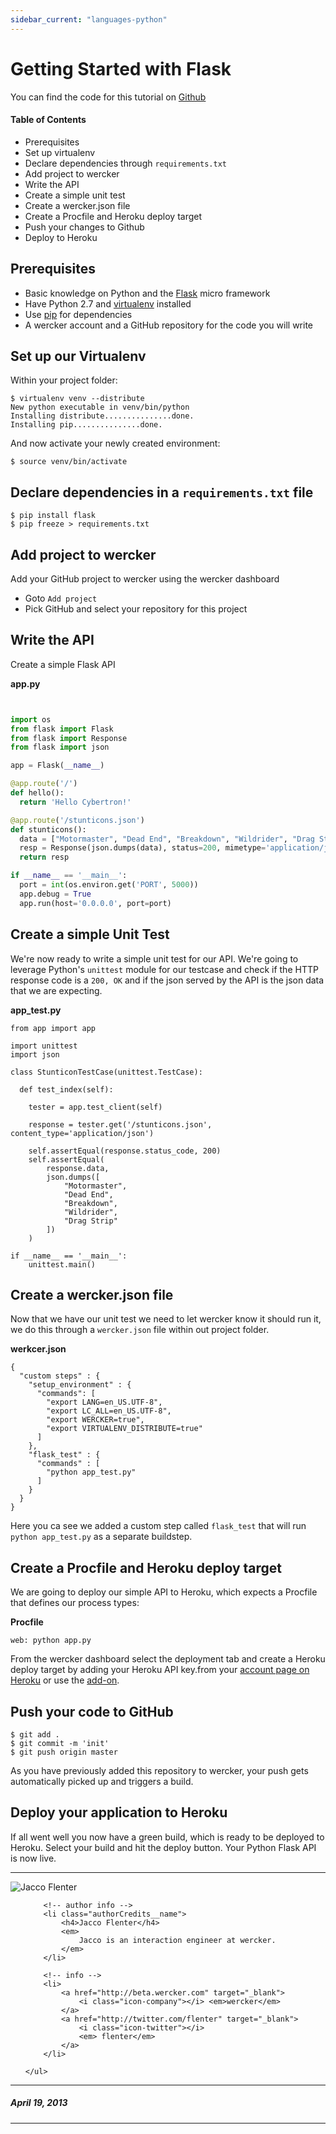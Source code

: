 ```yaml
---
sidebar_current: "languages-python"
---
```


# Getting Started with Flask

You can find the code for this tutorial on [Github](https://github.com/mies/wercker-flask-api)

#### Table of Contents

* Prerequisites
* Set up virtualenv
* Declare dependencies through `requirements.txt`
* Add project to wercker
* Write the API
* Create a simple unit test
* Create a wercker.json file
* Create a Procfile and Heroku deploy target
* Push your changes to Github
* Deploy to Heroku

## Prerequisites
* Basic knowledge on Python and the [Flask](http://flask.pocoo.org) micro framework
* Have Python 2.7 and [virtualenv](http://pypi.python.org/pypi/virtualenv) installed
* Use [pip](http://pypi.python.org/pypi/pip) for dependencies
* A wercker account and a GitHub repository for the code you will write

## Set up our Virtualenv

Within your project folder:


	$ virtualenv venv --distribute
	New python executable in venv/bin/python
	Installing distribute...............done.
	Installing pip...............done.


And now activate your newly created environment:


	$ source venv/bin/activate

## Declare dependencies in a `requirements.txt` file


	$ pip install flask
	$ pip freeze > requirements.txt


## Add project to wercker
Add your GitHub project to wercker using the wercker dashboard

* Goto `Add project`
* Pick GitHub and select your repository for this project

## Write the API

Create a simple Flask API

**app.py**

```python


import os
from flask import Flask
from flask import Response
from flask import json

app = Flask(__name__)

@app.route('/')
def hello():
  return 'Hello Cybertron!'

@app.route('/stunticons.json')
def stunticons():
  data = ["Motormaster", "Dead End", "Breakdown", "Wildrider", "Drag Strip"]
  resp = Response(json.dumps(data), status=200, mimetype='application/json')
  return resp

if __name__ == '__main__':
  port = int(os.environ.get('PORT', 5000))
  app.debug = True
  app.run(host='0.0.0.0', port=port)
```

## Create a simple Unit Test

We're now ready to write a simple unit test for our API. We're going to leverage Python's `unittest` module for our testcase and check if the HTTP response code is a `200, OK` and if the json served by the API is the json data that we are expecting.

**app_test.py**


    from app import app

    import unittest
    import json

    class StunticonTestCase(unittest.TestCase):

      def test_index(self):

        tester = app.test_client(self)

        response = tester.get('/stunticons.json', content_type='application/json')

        self.assertEqual(response.status_code, 200)
        self.assertEqual(
            response.data,
            json.dumps([
                "Motormaster",
                "Dead End",
                "Breakdown",
                "Wildrider",
                "Drag Strip"
            ])
        )

    if __name__ == '__main__':
        unittest.main()


## Create a wercker.json file

Now that we have our unit test we need to let wercker know it should run it, we do this through a `wercker.json` file within out project folder.

**werkcer.json**


    {
      "custom steps" : {
        "setup_environment" : {
          "commands": [
            "export LANG=en_US.UTF-8",
            "export LC_ALL=en_US.UTF-8",
            "export WERCKER=true",
            "export VIRTUALENV_DISTRIBUTE=true"
          ]
        },
        "flask_test" : {
          "commands" : [
            "python app_test.py"
          ]
        }
      }
    }

Here you ca see we added a custom step called `flask_test` that will run `python app_test.py` as a separate buildstep.

## Create a Procfile and Heroku deploy target

We are going to deploy our simple API to Heroku, which expects a Procfile that defines our process types:

**Procfile**


	web: python app.py


From the wercker dashboard select the deployment tab and create a Heroku deploy target by adding your Heroku API key.from your [account page on Heroku](https://dashboard.heroku.com/account) or use the [add-on](http://addons.heroku.com/wercker).

## Push your code to GitHub


	$ git add .
	$ git commit -m 'init'
	$ git push origin master


As you have previously added this repository to wercker, your push gets automatically picked up and triggers a build.

## Deploy your application to Heroku

If all went well you now have a green build, which is ready to be deployed to Heroku.
Select your build and hit the deploy button. Your Python Flask API is now live.

-------

<div class="authorCredits">
    <span class="profile-picture">
        <img src="https://secure.gravatar.com/avatar/7d9ef3d3f6911e6e4f9c51f6d99c48f8?d=identicon&s=192" alt="Jacco Flenter"/>
    </span>
    <ul class="authorCredits">

        <!-- author info -->
        <li class="authorCredits__name">
            <h4>Jacco Flenter</h4>
            <em>
                Jacco is an interaction engineer at wercker.
            </em>
        </li>

        <!-- info -->
        <li>
            <a href="http://beta.wercker.com" target="_blank">
                <i class="icon-company"></i> <em>wercker</em>
            </a>
            <a href="http://twitter.com/flenter" target="_blank">
                <i class="icon-twitter"></i>
                <em> flenter</em>
            </a>
        </li>

    </ul>
</div>

-------
##### April 19, 2013
-------